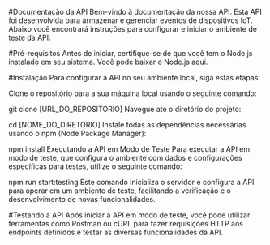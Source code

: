 #Documentação da API
Bem-vindo à documentação da nossa API. Esta API foi desenvolvida para armazenar e gerenciar eventos de dispositivos IoT. Abaixo você encontrará instruções para configurar e iniciar o ambiente de teste da API.

#Pré-requisitos
Antes de iniciar, certifique-se de que você tem o Node.js instalado em seu sistema. Você pode baixar o Node.js aqui.

#Instalação
Para configurar a API no seu ambiente local, siga estas etapas:

Clone o repositório para a sua máquina local usando o seguinte comando:


git clone [URL_DO_REPOSITORIO]
Navegue até o diretório do projeto:


cd [NOME_DO_DIRETORIO]
Instale todas as dependências necessárias usando o npm (Node Package Manager):


npm install
Executando a API em Modo de Teste
Para executar a API em modo de teste, que configura o ambiente com dados e configurações específicas para testes, utilize o seguinte comando:


npm run start:testing
Este comando inicializa o servidor e configura a API para operar em um ambiente de teste, facilitando a verificação e o desenvolvimento de novas funcionalidades.

#Testando a API
Após iniciar a API em modo de teste, você pode utilizar ferramentas como Postman ou cURL para fazer requisições HTTP aos endpoints definidos e testar as diversas funcionalidades da API.
